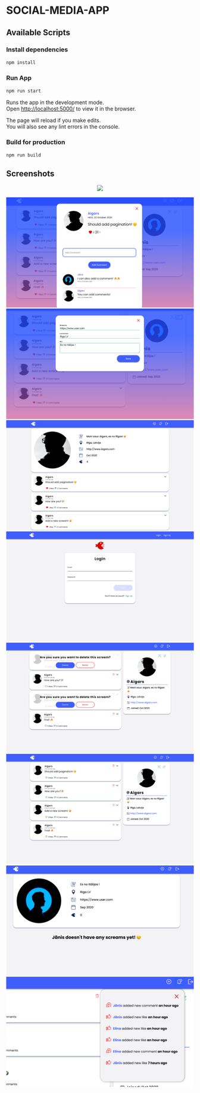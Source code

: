 # SOCIAL-MEDIA-APP

## Available Scripts

### Install dependencies

```bash
npm install
```

### Run App

```bash
npm run start
```

Runs the app in the development mode.<br />
Open [http://localhost:5000/](http://localhost:5000/) to view it in the browser.

The page will reload if you make edits.<br />
You will also see any lint errors in the console.

### Build for production

```bash
npm run build
```

## Screenshots

<p align="center">
  <img src="./screenshot/9.gif" width="800"/>
</p>

![screenshots](./screenshot/2.png)
![screenshots](./screenshot/1.png)
![screenshots](./screenshot/3.png)
![screenshots](./screenshot/4.png)
![screenshots](./screenshot/5.png)
![screenshots](./screenshot/6.png)
![screenshots](./screenshot/7.png)
![screenshots](./screenshot/8.png)
